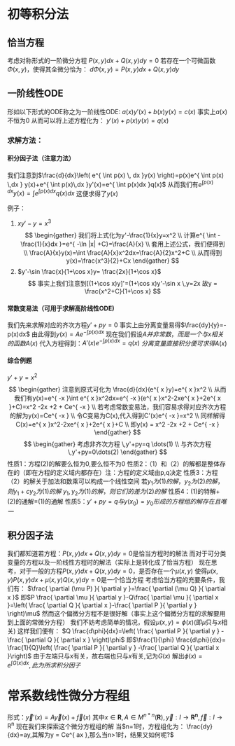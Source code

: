 # 初等积分法
## 恰当方程
考虑对称形式的一阶微分方程
		 $P(x,y)dx+Q(x,y)dy=0$
若存在一个可微函数$\Phi(x,y)$，使得其全微分恰为：
$d\Phi(x,y)=P(x,y)dx+Q(x,y)dy$

## 一阶线性ODE
形如以下形式的ODE称之为一阶线性ODE:
$a(x)y'(x)+b(x)y(x)=c(x)$
事实上$a(x)$不恒为0
从而可以将上述方程化为：
$y'(x)+p(x)y(x)=q(x)$

### 求解方法：
#### 积分因子法（注意力法）
我们注意到$\frac{d}{dx}\left( e^{ \int p(x)  \, dx }y(x) \right)=p(x)e^{ \int p(x) \,dx } y(x)+e^{ \int p(x)\,dx }y'(x)=e^{ \int p(x)dx }q(x)$
从而我们有$e^{ \int p(x)\,dx }y(x)=\int e^{ \int p(x)dx }q(x)dx$
这便求得了$y(x)$

例子：
1. $xy'-y=x^3$
$$
\begin{gather}
我们将上式化为y'-\frac{1}{x}y=x^2 \\
计算e^{ \int -\frac{1}{x}dx }=e^{ -\ln |x| +C}=\frac{A}{x} \\
套用上述公式，我们便得到 \\
\frac{A}{x}y(x)=\int \frac{A}{x}x^2dx=\frac{A}{2}x^2+C \\
从而得到y(x)=\frac{x^3}{2}+Cx
\end{gather}
$$
2. $y'-\sin \frac{x}{1+\cos x}y= \frac{2x}{1+\cos x}$
$$
事实上我们注意到[(1+\cos x)y]'=(1+\cos x)y'-\sin x \,y=2x
故y = \frac{x^2+C}{1+\cos x}
$$

#### 常数变易法（可用于求解高阶线性ODE)
我们先来求解对应的齐次方程$y'+py=0$
事实上由分离变量易得$\frac{dy}{y}=-p(x)dx$
由此得到$y(x)=Ae^{ -\int p(x)dx }$
现在我们假设$A并非常数，而是一个与x相关的函数A(x)$
代入方程得到：$A'(x)e^{ -\int p(x)dx }=q(x)$
$分离变量直接积分便可求得A(x)$

#### 综合例题
$y'+y=x^2$
$$
\begin{gather}
注意到原式可化为 \frac{d}{dx}(e^{ x }y)=e^{ x }x^2 \\
从而我们有y(x)=e^{ -x }\int e^{ x }x^2dx=e^{ -x }(e^{ x }x^2-2xe^{ x }+2e^{ x }+C)=x^2 -2x +2 + Ce^{ -x } \\
若考虑常数变易法，我们容易求得对应齐次方程的解为y(x)=Ce^{ -x } \\
令C变易为C(x),代入得到C'(x)e^{ -x }=x^2 \\
同样解得C(x)=e^{ x }x^2-2xe^{ x }+2e^{ x }+C \\
即y(x) = x^2 -2x +2 + Ce^{ -x }
\end{gather}
$$
$$
\begin{gather}
考虑非齐次方程 \,y'+py=q \dots(1) \\
与齐次方程\,y'+py=0\dots(2)
\end{gather}
$$
性质1：方程(2)的解要么恒为0,要么恒不为0
性质2：（1）和（2）的解都是整体存在的（即在方程的定义域内都存在）注：方程的定义域由p,q决定
性质3：方程（2）的解关于加法和数乘可以构成一个线性空间
		若$y_{1}为(1)的解，y_{2}为(2)的解，则y_{1}+cy_{2}为(1)的解$
		$y_{1},y_{2}为(1)的解，则它们的差为(2)的解$
性质4：(1)的特解+(2)的通解=(1)的通解
性质5：$y'+py=q 与y(x_{0})=y_{0}形成的方程组的解存在且唯一$

## 积分因子法
我们都知道若方程：$P(x,y)dx+Q(x,y)dy=0$是恰当方程时的解法
而对于可分类变量的方程以及一阶线性方程时的解法（实际上是转化成了恰当方程）
现在思考，对于一般的方程$P(x,y)dx+Q(x,y)dy=0$，是否存在一个$\mu(x,y)$
使得$\mu(x,y)P(x,y)dx+\mu(x,y)Q(x,y)dy=0$是一个恰当方程
考虑恰当方程的充要条件，我们有：
	$\frac{ \partial (\mu P) }{ \partial y }=\frac{ \partial (\mu Q) }{ \partial x }$
	即$P \frac{ \partial \mu }{ \partial y }-Q\frac{ \partial \mu }{ \partial x }=\left( \frac{ \partial Q }{ \partial x }-\frac{ \partial P }{ \partial y } \right)\mu$
然而这个偏微分方程不是很好解（事实上这个偏微分方程的求解要用到上面的常微分方程）
	我们不妨考虑简单的情况，假设$\mu(x,y)=\phi(x)$(即$\mu$只与$x$相关)
	这样我们便有：
	$Q \frac{d\phi}{dx}=\left( \frac{ \partial P }{ \partial y } -\frac{ \partial Q }{ \partial x } \right)\phi$
	即$\frac{1}{\phi} \frac{d\phi}{dx}= \frac{1}{Q}\left( \frac{ \partial P }{ \partial y } -\frac{ \partial Q }{ \partial x }\right)$
	由于左端只与x有关，故右端也只与$x$有关,记为$G(x)$
	解出$\phi(x)=e^{ \int G(x)dx },此为所求积分因子$


# 常系数线性微分方程组
形式：$\vec{y}'(x)=A \vec{y}(x)+\vec{f}(x)$
其中$x \in \mathbf{R},\,A \in M^{n*n}(\mathbf{R}),\vec{y}:I\to \mathbf{R^{n}},\vec{f}:I \to \mathbf{\mathrm{R^{n}}}$
现在我们来探索这个微分方程组的解
当$n=1时，方程组化为： \frac{dy}{dx}=ay,其解为y = Ce^{ ax },那么当n>1时，结果又如何呢?$
